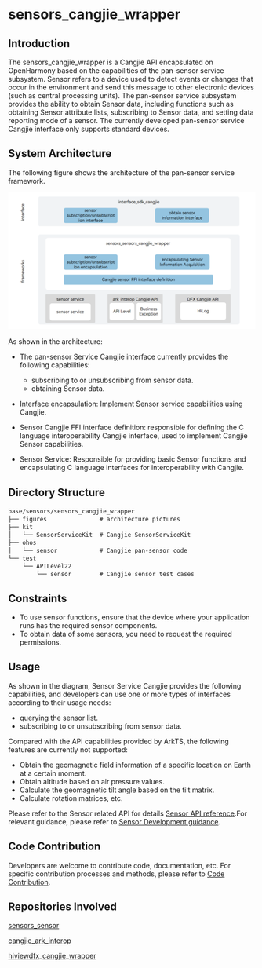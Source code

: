 # sensors_cangjie_wrapper

## Introduction

The sensors_cangjie_wrapper is a Cangjie API encapsulated on OpenHarmony based on the capabilities of the pan-sensor service subsystem.  Sensor refers to a device used to detect events or changes that occur in the environment and send this message to other electronic devices (such as central processing units). The pan-sensor service subsystem provides the ability to obtain Sensor data, including functions such as obtaining Sensor attribute lists, subscribing to Sensor data, and setting data reporting mode of a sensor. The currently developed pan-sensor service Cangjie interface only supports standard devices.

## System Architecture

The following figure shows the architecture of the pan-sensor service framework.

![the architecture of the pan-sensor service framework](figures/sensors_cangjie_wrapper_architecture_en.png)

As shown in the architecture:

- The pan-sensor Service Cangjie interface currently provides the following capabilities:
  
  - subscribing to or unsubscribing from sensor data.
  - obtaining Sensor data.

- Interface encapsulation: Implement Sensor service capabilities using Cangjie.

- Sensor Cangjie FFI interface definition: responsible for defining the C language interoperability Cangjie interface, used to implement Cangjie Sensor capabilities.

- Sensor Service: Responsible for providing basic Sensor functions and encapsulating C language interfaces for interoperability with Cangjie.

## Directory Structure

```
base/sensors/sensors_cangjie_wrapper
├── figures               # architecture pictures
├── kit
│   └── SensorServiceKit  # Cangjie SensorServiceKit
├── ohos
│   └── sensor            # Cangjie pan-sensor code
└── test
    └── APILevel22
        └── sensor        # Cangjie sensor test cases
```

## Constraints

- To use sensor functions, ensure that the device where your application runs has the required sensor components.
- To obtain data of some sensors, you need to request the required permissions.

## Usage

As shown in the diagram, Sensor Service Cangjie provides the following capabilities, and developers can use one or more types of interfaces according to their usage needs:

- querying the sensor list.
- subscribing to or unsubscribing from sensor data.

Compared with the API capabilities provided by ArkTS, the following features are currently not supported:

- Obtain the geomagnetic field information of a specific location on Earth at a certain moment.
- Obtain altitude based on air pressure values.
- Calculate the geomagnetic tilt angle based on the tilt matrix.
- Calculate rotation matrices, etc.

Please refer to the Sensor related API for details [Sensor API reference](https://gitcode.com/openharmony-sig/arkcompiler_cangjie_ark_interop/blob/master/doc/API_Reference/source_en/apis/SensorServiceKit/cj-apis-sensor.md).For relevant guidance, please refer to [Sensor Development guidance](https://gitcode.com/openharmony-sig/arkcompiler_cangjie_ark_interop/blob/master/doc/Dev_Guide/source_en/device/sensor/cj-sensor-overview.md).

## Code Contribution

Developers are welcome to contribute code, documentation, etc. For specific contribution processes and methods, please refer to [Code Contribution](https://gitcode.com/openharmony/docs/blob/master/en/contribute/code-contribution.md).

## Repositories Involved

[sensors\_sensor](https://gitee.com/openharmony/sensors_sensor/blob/master/README.md)

[cangjie_ark_interop](https://gitcode.com/openharmony-sig/arkcompiler_cangjie_ark_interop/blob/master/README.md)

[hiviewdfx_cangjie_wrapper](https://gitcode.com/openharmony-sig/hiviewdfx_hiviewdfx_cangjie_wrapper/blob/master/README.md)


